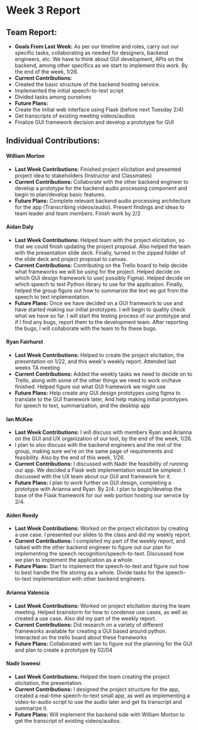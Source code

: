 # Week 3 Report

## Team Report:
- **Goals From Last Week:** As per our timeline and roles, carry out our specific tasks, collaborating as needed for designers, backend engineers, etc. We have to think about GUI development, APIs on the backend, among other specifics as we start to implement this work. By the end of the week, 1/26.
- **Current Contributions:** 
- Created the basic structure of the backend hosting service.
- Implemented the initial speech-to-text script
- Divided tasks among ourselves
- **Future Plans:** 
- Create the initial web interface using Flask (before next Tuesday 2/4)
- Get transcripts of existing meeting videos/audios
- Finalize GUI framework decision and develop a prototype for GUI
## Individual Contributions:
#### William Morton
- **Last Week Contributions:** Finished project elicitation and presented project idea to stakeholders (Instructor and Classmates)
- **Current Contributions:** Collaborate with the other backend engineer to develop a prototype for the backend audio processing component and begin to plan/develop basic features.
- **Future Plans:** Complete relevant backend audio processing architecture for the app (Transcribing videos/audio). Present findings and ideas to team leader and team members.
Finish work by 2/2
#### Aidan Daly
- **Last Week Contributions:** Helped team with the project elicitation, so that we could finish updating the project proposal. Also helped the team with the presentation slide deck. Finally, turned in the zipped folder of the slide deck and project proposal to canvas. 
- **Current Contributions:** Contributing on the Trello board to help decide what frameworks we will be using for the project. Helped decide on which GUI design framework to use( possibly Figma). Helped decide on which speech to text Python library to use for the application. Finally, helped the group figure out how to summarize the text we got from the speech to text implementation. 
- **Future Plans:** Once we have decided on a GUI framework to use and have started making our initial prototypes. I will begin to quality check what we have so far. I will start the testing process of our prototype and if I find any bugs, report them to the development team. After reporting the bugs, I will collaborate with the team to fix these bugs. 
#### Ryan Fairhurst
- **Last Week Contributions:** Helped to create the project elicitation, the presentation on 1/22, and this week's weekly report. Attended last weeks TA meeting
- **Current Contributions:** Added the weekly tasks we need to decide on to Trello, along with some of the other things we need to work on/have finished. Helped figure out what GUI framework we might use
- **Future Plans:** Help create any GUI design prototypes using figma to translate to the GUI framework later, And help making initial prototypes for speech to text, summarization, and the desktop app
#### Ian McKee
- **Last Week Contributions:** I will discuss with members Ryan and Arianna on the GUI and UX organization of our tool, by the end of the week, 1/26. 
- I plan to also discuss with the backend engineers and the rest of the group, making sure we’re on the same page of requirements and feasibility. Also by the end of this week, 1/26.
- **Current Contributions:** I discussed with Nadir the feasibility of running our app. We decided a Flask web implementation would be simplest. I discussed with the UX team about our GUI and framework for it.
- **Future Plans:** 
I plan to work further on GUI design, completing a prototype with Arianna and Ryan. By 2/4.
I plan to begin/develop the base of the Flask framework for our web portion hosting our service by 2/4.
#### Aiden Reedy
- **Last Week Contributions:** Worked on the project elicitation by creating a use case. I presented our slides to the class and did my weekly report.
- **Current Contributions:** I completed my part of the weekly report, and talked with the other backend engineer to figure out our plan for implementing the speech recognition/speech-to-text. Discussed how we plan to implement the application as a whole.
- **Future Plans:** Start to implement the speech-to-text and figure out how to best handle the file storing as a whole. Divide tasks for the speech-to-text implementation with other backend engineers.
#### Arianna Valencia
- **Last Week Contributions:**  Worked on project elicitation during the team meeting. Helped brainstorm for how to condense use cases, as well as created a use case. Also did my part of the weekly report.
- **Current Contributions:** Did research on a variety of different frameworks available for creating a GUI based around python. Interacted on the trello board about these frameworks 
- **Future Plans:** Collaborated with Ian to figure out the planning for the GUI and plan to create a prototype by 02/04
#### Nadir Isweesi
- **Last Week Contributions:** Helped the team creating the project elicitation, the presentation.
- **Current Contributions:** I designed the project structure for the app, created a real-time speech-to-text small app, as well as implementing a video-to-audio script to use the audio later and get its transcript and summarize it.
- **Future Plans:** Will implement the backend side with William Morton to get the transcript of existing videos/audios.

